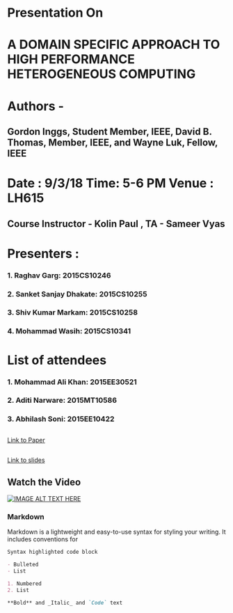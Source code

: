 # Presentation On
# A DOMAIN SPECIFIC APPROACH TO HIGH PERFORMANCE HETEROGENEOUS COMPUTING
# Authors -
## Gordon Inggs, Student Member, IEEE, David B. Thomas, Member, IEEE, and Wayne Luk, Fellow, IEEE
# Date : 9/3/18 Time: 5-6 PM Venue : LH615
## Course Instructor - Kolin Paul , TA - Sameer Vyas
#
# Presenters :
### 1. Raghav Garg: 2015CS10246
### 2. Sanket Sanjay Dhakate: 2015CS10255
### 3. Shiv Kumar Markam: 2015CS10258
### 4. Mohammad Wasih: 2015CS10341
# 
# List of attendees
### 1. Mohammad Ali Khan: 2015EE30521
### 2. Aditi Narware: 2015MT10586
### 3. Abhilash Soni: 2015EE10422
##
[Link to Paper](http://ieeexplore.ieee.org/document/7465804/)
## 
[Link to slides](https://docs.google.com/presentation/d/1LPxi-sep64JdeGBQsRpxiqZZG6NhRHgCSeojZ644EeI/edit?usp=sharing)

## Watch the Video
[![IMAGE ALT TEXT HERE](https://img.youtube.com/vi/XR7Ev14vUh8/0.jpg)](https://www.youtube.com/watch?v=XR7Ev14vUh8)

### Markdown

Markdown is a lightweight and easy-to-use syntax for styling your writing. It includes conventions for

```markdown
Syntax highlighted code block

- Bulleted
- List

1. Numbered
2. List

**Bold** and _Italic_ and `Code` text
```
